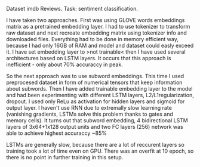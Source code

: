 Dataset imdb Reviews.
Task: sentiment classification.

I have taken two approaches. First was using GLOVE
words embeddings matrix as a pretrained embedding layer. I had to use tokenizer to transform raw dataset
and next recreate embedding matrix using tokenizer info and downloaded files. Everything had to be done in
memory efficient way, because I had only 16GB of RAM and model and dataset could easly exceed it. I have
set embedding layer to >not trainable< then I have used several architectures based on LSTM layers. It
occurs that this approach is inefficient - only about 70% accuraccy in peak.

So the next approach was to use subword embeddings. This time I used preprocesed dataset in form of
numerical tensors that keep information about subwords. Then I have added trainable embedding layer to the
model and had been experimenting with different LSTM layers, L2/L1regularization, dropout. I used only
ReLu as activation for hidden layers and sigmoid for output layer. I haven't use RNN due to extremally slow
learning rate (vanishing gradients, LSTMs solve this problem thanks to gates and memory cells).
It turns out that subword embedding, 4 bidirectional LSTM layers of 3x64+1x128 output units and two FC
layers (256) network was able to achieve highest accuraccy ~85%

LSTMs are generally slow, because there are a lot of reccurent layers so training took a lot of time even on
GPU. There was an overfit at 10 epoch, so there is no point in further training in this setup.
